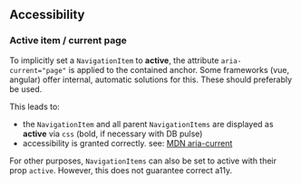 ## Accessibility

### Active item / current page

To implicitly set a `NavigationItem` to **active**, the attribute `aria-current="page"` is applied to the contained anchor.
Some frameworks (vue, angular) offer internal, automatic solutions for this. These should preferably be used.

This leads to:

-   the `NavigationItem` and all parent `NavigationItems` are displayed as **active** via `css` (bold, if necessary with DB pulse)
-   accessibility is granted correctly. see: [MDN aria-current](https://developer.mozilla.org/en-US/docs/Web/Accessibility/ARIA/Attributes/aria-current)

For other purposes, `NavigationItems` can also be set to active with their prop `active`. However, this does not guarantee correct a11y.
